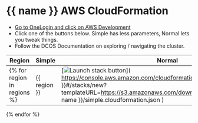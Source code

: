 # {{ name }} AWS CloudFormation

* [Go to OneLogin and click on AWS Development](https://app.onelogin.com/client/apps)
* Click one of the buttons below. Simple has less parameters, Normal lets you tweak things.
* Follow the DCOS Documentation on exploring / navigating the cluster.

| Region | Simple | Normal |
| --- | --- | --- |
{% for region in regions %}| {{ region }} | [![Launch stack button](https://s3.amazonaws.com/cloudformation-examples/cloudformation-launch-stack.png)]( https://console.aws.amazon.com/cloudformation/home?region={{ region }}#/stacks/new?templateURL=https://s3.amazonaws.com/downloads.mesosphere.io/dcos/{{ name }}/simple.cloudformation.json ) | [![Launch stack button](https://s3.amazonaws.com/cloudformation-examples/cloudformation-launch-stack.png)]( https://console.aws.amazon.com/cloudformation/home?region={{ region }}#/stacks/new?templateURL=https://s3.amazonaws.com/downloads.mesosphere.io/dcos/{{ name }}/cloudformation.json ) |
{% endfor %}
